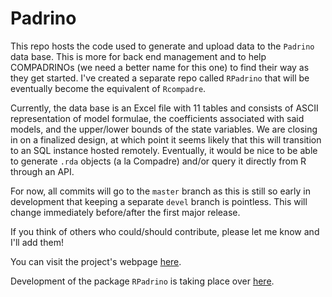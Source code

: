 
<!-- README.md is generated from README.Rmd. Please edit that file -->
Padrino
=======

This repo hosts the code used to generate and upload data to the `Padrino` data base. This is more for back end management and to help COMPADRINOs (we need a better name for this one) to find their way as they get started. I've created a separate repo called `RPadrino` that will be eventually become the equivalent of `Rcompadre`.

Currently, the data base is an Excel file with 11 tables and consists of ASCII representation of model formulae, the coefficients associated with said models, and the upper/lower bounds of the state variables. We are closing in on a finalized design, at which point it seems likely that this will transition to an SQL instance hosted remotely. Eventually, it would be nice to be able to generate `.rda` objects (a la Compadre) and/or query it directly from R through an API.

For now, all commits will go to the `master` branch as this is still so early in development that keeping a separate `devel` branch is pointless. This will change immediately before/after the first major release.

If you think of others who could/should contribute, please let me know and I'll add them!

You can visit the project's webpage [here](https://levisc8.github.io/Padrino.github.io/).

Development of the package `RPadrino` is taking place over [here](https://github.com/levisc8/RPadrino).
